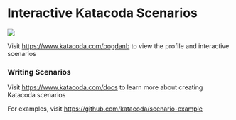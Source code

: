 # Interactive Katacoda Scenarios

[![](http://shields.katacoda.com/katacoda/bogdanb/count.svg)](https://www.katacoda.com/bogdanb "Get your profile on Katacoda.com")

Visit https://www.katacoda.com/bogdanb to view the profile and interactive scenarios

### Writing Scenarios
Visit https://www.katacoda.com/docs to learn more about creating Katacoda scenarios

For examples, visit https://github.com/katacoda/scenario-example
